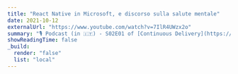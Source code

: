 ```yaml
---
title: "React Native in Microsoft, e discorso sulla salute mentale"
date: 2021-10-12
externalUrl: "https://www.youtube.com/watch?v=7IlR4UWzx2o"
summary: "🎙 Podcast (in 🇮🇹) - S02E01 of [Continuous Delivery](https://open.spotify.com/show/1xNXGXiZzazwqKycTS8WyG) by [SparkFabrik](https://www.sparkfabrik.com/it/)"
showReadingTime: false
_build:
  render: "false"
  list: "local"
---
```

